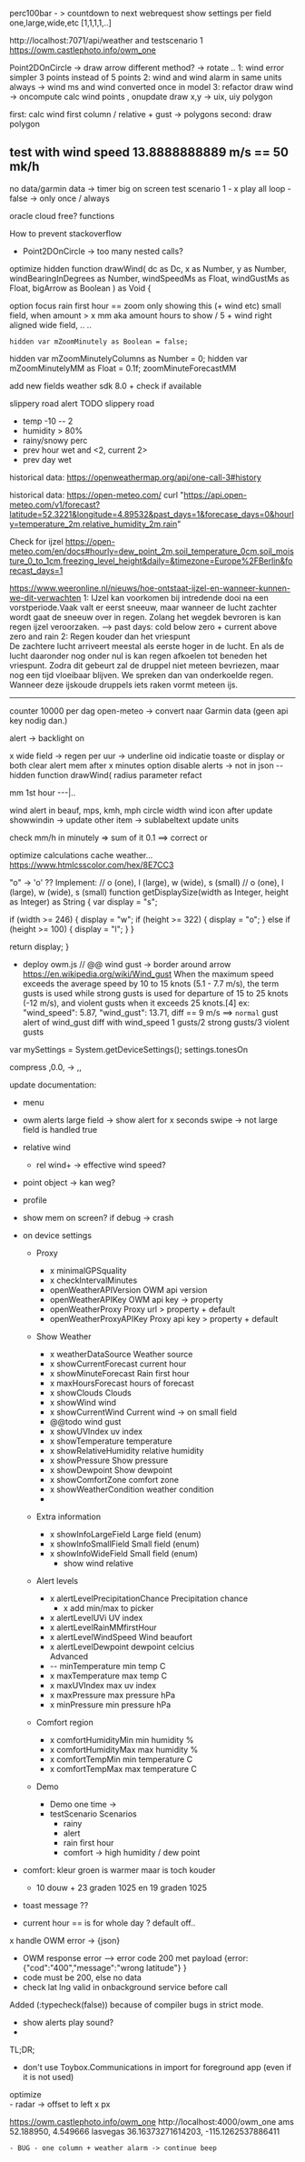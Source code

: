 perc100bar - > countdown to next webrequest
show settings per field one,large,wide,etc [1,1,1,1,..]

http://localhost:7071/api/weather and testscenario 1
https://owm.castlephoto.info/owm_one


Point2DOnCircle -> draw arrow different method? -> rotate ..
1: wind error simpler 3 points instead of 5 points
2: wind and wind alarm in same units always -> wind ms and wind converted once in model
3: refactor draw wind -> oncompute calc wind points , onupdate draw
  x,y -> uix, uiy polygon

  first: calc wind first column / relative + gust -> polygons
  second: draw polygon

test with wind speed 13.8888888889 m/s == 50 mk/h
--
no data/garmin data -> timer big on screen
test scenario 1 - x
play all
loop - false -> only once / always


oracle cloud free? functions




How to prevent stackoverflow
  - Point2DOnCircle -> too many nested calls?

  optimize 
    hidden function drawWind(
    dc as Dc,
    x as Number,
    y as Number,
    windBearingInDegrees as Number,
    windSpeedMs as Float,
    windGustMs as Float,
    bigArrow as Boolean
  ) as Void {


option
  focus rain first hour == zoom only showing this (+ wind etc)
    small field, when amount > x mm
      aka amount hours to show / 5 + wind right aligned
    wide field, .. 
    ..

    hidden var mZoomMinutely as Boolean = false;
  hidden var mZoomMinutelyColumns as Number = 0;
  hidden var mZoomMinutelyMM as Float = 0.1f;
zoomMinuteForecastMM


add new fields 
  weather sdk 8.0 + check if available

slippery road alert
TODO slippery road
 - temp -10 -- 2
 - humidity > 80%
 - rainy/snowy perc 
 - prev hour wet and <2, current 2> 
 - prev day wet 

historical data: https://openweathermap.org/api/one-call-3#history


historical data: https://open-meteo.com/
curl "https://api.open-meteo.com/v1/forecast?latitude=52.3221&longitude=4.89532&past_days=1&forecase_days=0&hourly=temperature_2m,relative_humidity_2m,rain"


Check for ijzel
https://open-meteo.com/en/docs#hourly=dew_point_2m,soil_temperature_0cm,soil_moisture_0_to_1cm,freezing_level_height&daily=&timezone=Europe%2FBerlin&forecast_days=1

https://www.weeronline.nl/nieuws/hoe-ontstaat-ijzel-en-wanneer-kunnen-we-dit-verwachten
1: IJzel kan voorkomen bij intredende dooi na een vorstperiode.Vaak valt er eerst sneeuw, maar wanneer de lucht zachter wordt gaat de sneeuw over in regen. 
Zolang het wegdek bevroren is kan regen ijzel veroorzaken. 
--> past days: cold below zero + current above zero and rain
2: Regen kouder dan het vriespunt  
De zachtere lucht arriveert meestal als eerste hoger in de lucht. En als de lucht daaronder nog onder nul is kan regen afkoelen tot beneden het vriespunt. Zodra dit gebeurt zal de druppel niet meteen bevriezen, maar nog een tijd vloeibaar blijven. We spreken dan van onderkoelde regen. Wanneer deze ijskoude druppels iets raken vormt meteen ijs.


----------------
counter 10000 per dag
open-meteo -> convert naar Garmin data (geen api key nodig dan.)



alert -> backlight on

x wide field -> regen per uur -> underline oid indicatie
toaste
or display
or both
clear alert mem after x minutes
option disable alerts -> not in json
-- hidden function drawWind( radius parameter refact

mm 1st hour
---|..

wind alert
in beauf, mps, kmh, mph
circle width wind icon
after update showwindin -> update other item -> sublabeltext update units

check mm/h in minutely => sum of it
0.1 ==> correct or

optimize calculations 
cache weather... 
https://www.htmlcsscolor.com/hex/8E7CC3

"o" -> 'o' ??
Implement:
// o (one), l (large), w (wide), s (small)
// o (one), l (large), w (wide), s (small)
function getDisplaySize(width as Integer, height as Integer) as String {
  var display = "s";

  if (width >= 246) {
    display = "w";
    if (height >= 322) {
      display = "o";
    } else if (height >= 100) {
      display = "l";
    }
  }

  return display;
}



- deploy owm.js // @@ 
wind gust -> border around arrow
  https://en.wikipedia.org/wiki/Wind_gust
 When the maximum speed exceeds the average speed by 10 to 15 knots (5.1 - 7.7 m/s), the term gusts is used while strong gusts is used for departure of 15 to 25 knots (-12 m/s), and violent gusts when it exceeds 25 knots.[4]
ex:
  "wind_speed": 5.87,
  "wind_gust": 13.71,
    diff == 9 m/s ==> `normal` gust 
alert of wind_gust diff with wind_speed
    1 gusts/2 strong gusts/3 violent gusts

var mySettings = System.getDeviceSettings();
settings.tonesOn

compress ,0.0, -> ,, 

update documentation: 
- menu
- owm alerts
    large field -> show alert for x seconds
    swipe -> not large field is handled true
- relative wind
  - rel wind+ -> effective wind speed?

- point object -> kan weg?
- profile 
 
- show mem on screen? if debug -> crash
- on device settings
  - Proxy
    - x minimalGPSquality
    - x checkIntervalMinutes
    - openWeatherAPIVersion OWM api version
    - openWeatherAPIKey OWM api key -> property
    - openWeatherProxy Proxy url > property + default
    - openWeatherProxyAPIKey Proxy api key > property  + default

  - Show Weather
    - x weatherDataSource Weather source      
    - x showCurrentForecast current hour 
    - x showMinuteForecast Rain first hour
    - x maxHoursForecast hours of forecast
    - x showClouds Clouds
    - x showWind wind      
    - x showCurrentWind Current wind -> on small field
    - @@todo wind gust
    - x showUVIndex uv index
    - x showTemperature temperature
    - x showRelativeHumidity relative humidity
    - x showPressure Show pressure
    - x showDewpoint Show dewpoint
    - x showComfortZone comfort zone
    - x showWeatherCondition weather condition
    - 

  - Extra information
    - x showInfoLargeField Large field (enum)
    - x showInfoSmallField Small field (enum)
    - x showInfoWideField Small field (enum)
      - show wind relative
  - Alert levels
    - x alertLevelPrecipitationChance Precipitation chance
      - x add min/max to picker
    - x alertLevelUVi UV index
    - x alertLevelRainMMfirstHour
    - x alertLevelWindSpeed Wind beaufort
    - x alertLevelDewpoint dewpoint celcius    
    Advanced
    - -- minTemperature min temp C
    - x maxTemperature max temp C
    - x maxUVIndex max uv index
    - x maxPressure max pressure hPa
    - x minPressure min pressure hPa
  - Comfort region
    - x comfortHumidityMin min humidity %
    - x comfortHumidityMax max humidity %
    - x comfortTempMin min temperature C
    - x comfortTempMax max temperature C
  - Demo
    - Demo one time -> 
    - testScenario Scenarios
      - rainy
      - alert
      - rain first hour
      - comfort -> high humidity / dew point


- comfort: kleur groen is warmer maar is toch kouder 
  - 10 douw + 23 graden 1025  en 19 graden 1025
- toast message ??

- current hour == is for whole day ? default off..
  
x handle OWM error -> {json}
- OWM response error --> error code 200 met payload {error: {"cod":"400","message":"wrong latitude"} }
- code must be 200, else no data
- check lat lng valid in onbackground service before call

Added (:typecheck(false)) because of compiler bugs in strict mode.

- show alerts play sound?
- 
TL;DR;
 - don't use Toybox.Communications in import for foreground app (even if it is not used)

optimize	
    - radar -> offset to left x px

https://owm.castlephoto.info/owm_one
http://localhost:4000/owm_one
ams 52.188950, 4.549666
lasvegas 36.16373271614203, -115.1262537886411


	- BUG - one column + weather alarm -> continue beep
	



